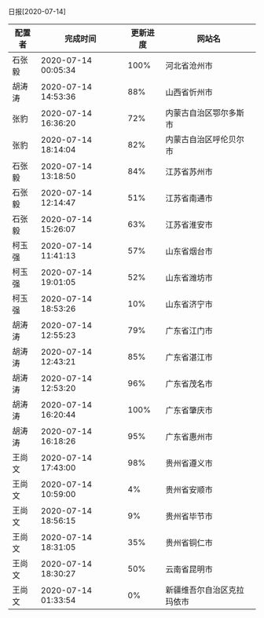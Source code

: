 日报[2020-07-14]

|	配置者	|	完成时间	|	更新进度	|	网站名	|
|----|----|----|----|
|	石张毅	|	2020-07-14 00:05:34	|	100%	|	河北省沧州市	|
|	胡涛涛	|	2020-07-14 14:53:36	|	 88%	|	山西省忻州市	|
|	张豹	|	2020-07-14 16:36:20	|	 72%	|	内蒙古自治区鄂尔多斯市	|
|	张豹	|	2020-07-14 18:14:04	|	 82%	|	内蒙古自治区呼伦贝尔市	|
|	石张毅	|	2020-07-14 13:18:50	|	 84%	|	江苏省苏州市	|
|	石张毅	|	2020-07-14 12:14:47	|	 51%	|	江苏省南通市	|
|	石张毅	|	2020-07-14 15:26:07	|	 63%	|	江苏省淮安市	|
|	柯玉强	|	2020-07-14 11:41:13	|	 57%	|	山东省烟台市	|
|	柯玉强	|	2020-07-14 19:01:05	|	 52%	|	山东省潍坊市	|
|	柯玉强	|	2020-07-14 18:53:26	|	 10%	|	山东省济宁市	|
|	胡涛涛	|	2020-07-14 12:55:23	|	 79%	|	广东省江门市	|
|	胡涛涛	|	2020-07-14 12:43:21	|	 85%	|	广东省湛江市	|
|	胡涛涛	|	2020-07-14 12:53:20	|	 96%	|	广东省茂名市	|
|	胡涛涛	|	2020-07-14 16:20:44	|	100%	|	广东省肇庆市	|
|	胡涛涛	|	2020-07-14 16:18:26	|	 95%	|	广东省惠州市	|
|	王尚文	|	2020-07-14 17:43:00	|	 98%	|	贵州省遵义市	|
|	王尚文	|	2020-07-14 10:59:00	|	  4%	|	贵州省安顺市	|
|	王尚文	|	2020-07-14 18:56:15	|	  9%	|	贵州省毕节市	|
|	王尚文	|	2020-07-14 18:31:05	|	 35%	|	贵州省铜仁市	|
|	王尚文	|	2020-07-14 18:30:27	|	 50%	|	云南省昆明市	|
|	王尚文	|	2020-07-14 01:33:54	|	  0%	|	新疆维吾尔自治区克拉玛依市	|
